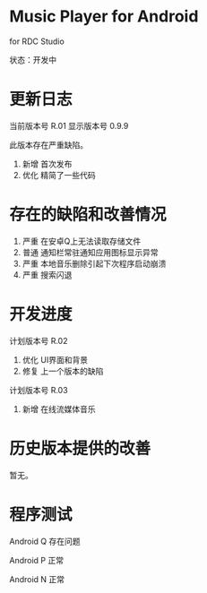 # Music Player for Android

for RDC Studio

状态：开发中



# 更新日志

当前版本号 R.01 	显示版本号 0.9.9

此版本存在严重缺陷。

1. 新增 首次发布
2. 优化 精简了一些代码



# 存在的缺陷和改善情况

1. 严重 在安卓Q上无法读取存储文件
2. 普通 通知栏常驻通知应用图标显示异常
3. 严重 本地音乐删除引起下次程序启动崩溃
4. 严重 搜索闪退



# 开发进度

计划版本号 R.02 

1. 优化 UI界面和背景
2. 修复 上一个版本的缺陷

计划版本号 R.03

1. 新增 在线流媒体音乐



# 历史版本提供的改善

暂无。



# 程序测试

Android Q 存在问题

Android P 正常

Android N 正常